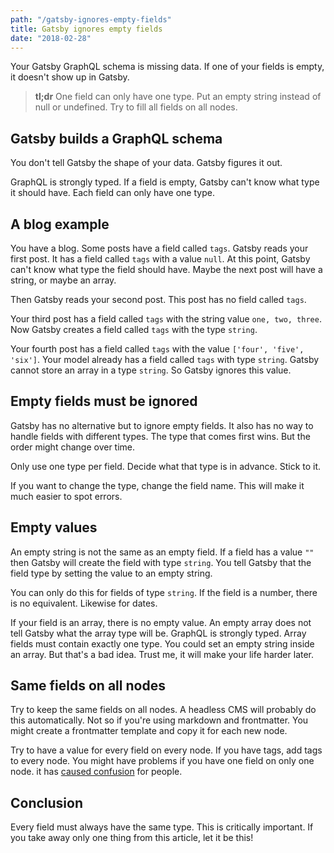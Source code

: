 ```yaml
---
path: "/gatsby-ignores-empty-fields"
title: Gatsby ignores empty fields
date: "2018-02-28"
---
```


Your Gatsby GraphQL schema is missing data. If one of your fields is empty, it doesn't show up in Gatsby.

> **tl;dr** One field can only have one type. Put an empty string instead of null or undefined. Try to fill all fields on all nodes.

## Gatsby builds a GraphQL schema

You don't tell Gatsby the shape of your data. Gatsby figures it out.

GraphQL is strongly typed. If a field is empty, Gatsby can't know what type it should have. Each field can only have one type.

## A blog example

You have a blog. Some posts have a field called `tags`. Gatsby reads your first post. It has a field called `tags` with a value `null`. At this point, Gatsby can't know what type the field should have. Maybe the next post will have a string, or maybe an array.

Then Gatsby reads your second post. This post has no field called `tags`.

Your third post has a field called `tags` with the string value `one, two, three`. Now Gatsby creates a field called `tags` with the type `string`.

Your fourth post has a field called `tags` with the value `['four', 'five', 'six']`. Your model already has a field called `tags` with type `string`. Gatsby cannot store an array in a type `string`. So Gatsby ignores this value.

## Empty fields must be ignored

Gatsby has no alternative but to ignore empty fields. It also has no way to handle fields with different types. The type that comes first wins. But the order might change over time.

Only use one type per field. Decide what that type is in advance. Stick to it.

If you want to change the type, change the field name. This will make it much easier to spot errors.

## Empty values

An empty string is not the same as an empty field. If a field has a value `""` then Gatsby will create the field with type `string`. You tell Gatsby that the field type by setting the value to an empty string.

You can only do this for fields of type `string`. If the field is a number, there is no equivalent. Likewise for dates.

If your field is an array, there is no empty value. An empty array does not tell Gatsby what the array type will be. GraphQL is strongly typed. Array fields must contain exactly one type. You could set an empty string inside an array. But that's a bad idea. Trust me, it will make your life harder later.

## Same fields on all nodes

Try to keep the same fields on all nodes. A headless CMS will probably do this automatically. Not so if you're using markdown and frontmatter. You might create a frontmatter template and copy it for each new node.

Try to have a value for every field on every node. If you have tags, add tags to every node. You might have problems if you have one field on only one node. it has [caused confusion](https://github.com/gatsbyjs/gatsby/issues/3913) for people.

## Conclusion

Every field must always have the same type. This is critically important. If you take away only one thing from this article, let it be this!
